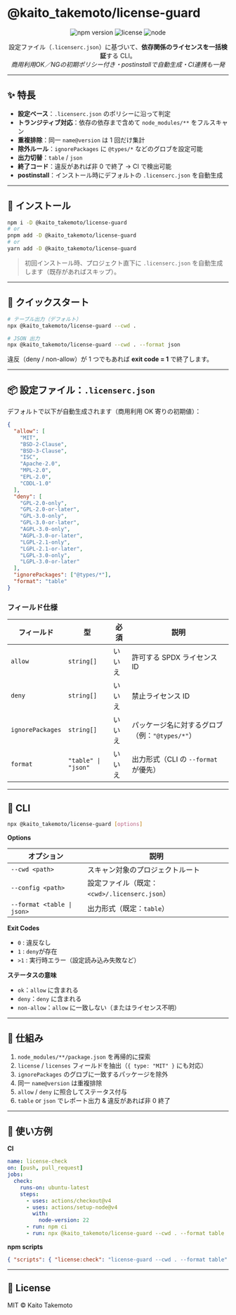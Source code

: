 # @kaito_takemoto/license-guard

<p align="center">
  <img src="https://img.shields.io/npm/v/%40kaito_takemoto%2Flicense-guard.svg" alt="npm version">
  <img src="https://img.shields.io/npm/l/%40kaito_takemoto%2Flicense-guard.svg" alt="license">
  <img src="https://img.shields.io/node/v/%40kaito_takemoto%2Flicense-guard.svg" alt="node">
</p>

<p align="center">
  設定ファイル（<code>.licenserc.json</code>）に基づいて、<b>依存関係のライセンスを一括検証</b>する CLI。<br/>
  <i>商用利用OK／NGの初期ポリシー付き・postinstallで自動生成・CI連携も一発</i>
</p>

---

## ✨ 特長

- **設定ベース**：`.licenserc.json` のポリシーに沿って判定
- **トランジティブ対応**：依存の依存まで含めて `node_modules/**` をフルスキャン
- **重複排除**：同一 `name@version` は 1 回だけ集計
- **除外ルール**：`ignorePackages` に `@types/*` などのグロブを設定可能
- **出力切替**：`table` / `json`
- **終了コード**：違反があれば非 0 で終了 → CI で検出可能
- **postinstall**：インストール時にデフォルトの `.licenserc.json` を自動生成

---

## 🚀 インストール

```bash
npm i -D @kaito_takemoto/license-guard
# or
pnpm add -D @kaito_takemoto/license-guard
# or
yarn add -D @kaito_takemoto/license-guard
```

> 初回インストール時、プロジェクト直下に `.licenserc.json` を自動生成します（既存があればスキップ）。

---

## 🧪 クイックスタート

```bash
# テーブル出力（デフォルト）
npx @kaito_takemoto/license-guard --cwd .

# JSON 出力
npx @kaito_takemoto/license-guard --cwd . --format json
```

違反（deny / non-allow）が 1 つでもあれば **exit code = 1** で終了します。

---

## 📦 設定ファイル：`.licenserc.json`

デフォルトで以下が自動生成されます（商用利用 OK 寄りの初期値）：

```json
{
  "allow": [
    "MIT",
    "BSD-2-Clause",
    "BSD-3-Clause",
    "ISC",
    "Apache-2.0",
    "MPL-2.0",
    "EPL-2.0",
    "CDDL-1.0"
  ],
  "deny": [
    "GPL-2.0-only",
    "GPL-2.0-or-later",
    "GPL-3.0-only",
    "GPL-3.0-or-later",
    "AGPL-3.0-only",
    "AGPL-3.0-or-later",
    "LGPL-2.1-only",
    "LGPL-2.1-or-later",
    "LGPL-3.0-only",
    "LGPL-3.0-or-later"
  ],
  "ignorePackages": ["@types/*"],
  "format": "table"
}
```

### フィールド仕様

| フィールド       | 型                  | 必須   | 説明                                           |
| ---------------- | ------------------- | ------ | ---------------------------------------------- |
| `allow`          | `string[]`          | いいえ | 許可する SPDX ライセンス ID                    |
| `deny`           | `string[]`          | いいえ | 禁止ライセンス ID                              |
| `ignorePackages` | `string[]`          | いいえ | パッケージ名に対するグロブ（例：`"@types/*"`） |
| `format`         | `"table" \| "json"` | いいえ | 出力形式（CLI の `--format` が優先）           |

---

## 🧰 CLI

```bash
npx @kaito_takemoto/license-guard [options]
```

**Options**

| オプション                 | 説明                                          |
| -------------------------- | --------------------------------------------- |
| `--cwd <path>`             | スキャン対象のプロジェクトルート              |
| `--config <path>`          | 設定ファイル（既定：`<cwd>/.licenserc.json`） |
| `--format <table \| json>` | 出力形式（既定：`table`）                     |

**Exit Codes**

- `0` : 違反なし
- `1` : `deny`が存在
- `>1` : 実行時エラー（設定読み込み失敗など）

**ステータスの意味**

- `ok`：`allow` に含まれる
- `deny`：`deny` に含まれる
- `non-allow`：`allow` に一致しない（またはライセンス不明）

---

## 🔎 仕組み

1. `node_modules/**/package.json` を再帰的に探索
2. `license` / `licenses` フィールドを抽出（`{ type: "MIT" }` にも対応）
3. `ignorePackages` のグロブに一致するパッケージを除外
4. 同一 `name@version` は重複排除
5. `allow` / `deny` に照合してステータス付与
6. `table` or `json` でレポート出力 & 違反があれば非 0 終了

---

## 🧷 使い方例

**CI**

```yaml
name: license-check
on: [push, pull_request]
jobs:
  check:
    runs-on: ubuntu-latest
    steps:
      - uses: actions/checkout@v4
      - uses: actions/setup-node@v4
        with:
          node-version: 22
      - run: npm ci
      - run: npx @kaito_takemoto/license-guard --cwd . --format table
```

**npm scripts**

```json
{ "scripts": { "license:check": "license-guard --cwd . --format table" } }
```

---

## 📄 License

MIT © Kaito Takemoto
